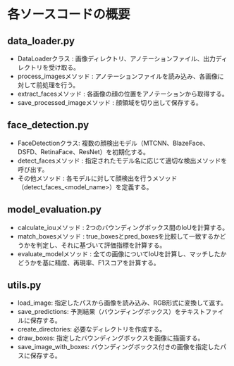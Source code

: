 # 各ソースコードの概要
## data_loader.py
- DataLoaderクラス : 画像ディレクトリ、アノテーションファイル、出力ディレクトリを受け取る。
- process_imagesメソッド : アノテーションファイルを読み込み、各画像に対して前処理を行う。
- extract_facesメソッド : 各画像の顔の位置をアノテーションから取得する。
- save_processed_imageメソッド : 顔領域を切り出して保存する。

## face_detection.py
- FaceDetectionクラス: 複数の顔検出モデル（MTCNN、BlazeFace、DSFD、RetinaFace、ResNet）を初期化する。
- detect_facesメソッド : 指定されたモデル名に応じて適切な検出メソッドを呼び出す。
- その他メソッド : 各モデルに対して顔検出を行うメソッド（detect_faces_<model_name>）を定義する。

## model_evaluation.py
- calculate_iouメソッド : 2つのバウンディングボックス間のIoUを計算する。
- match_boxesメソッド : true_boxesとpred_boxesを比較して一致するかどうかを判定し、それに基づいて評価指標を計算する。
- evaluate_modelメソッド : 全ての画像についてIoUを計算し、マッチしたかどうかを基に精度、再現率、F1スコアを計算する。

## utils.py
- load_image: 指定したパスから画像を読み込み、RGB形式に変換して返す。
- save_predictions: 予測結果（バウンディングボックス）をテキストファイルに保存する。
- create_directories: 必要なディレクトリを作成する。
- draw_boxes: 指定したバウンディングボックスを画像に描画する。
- save_image_with_boxes: バウンディングボックス付きの画像を指定したパスに保存する。
